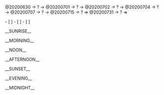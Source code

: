 <link rel="stylesheet"  type="text/css" href="s-activity.css"/>
<p class=todo>@20200630 → ? → @20200701 → ? → @20200702 → ? → @20200704 → ? → @20200707 → ? → @20200715 → ? ⇒ @20200731 → ? ⇒ </p>
- [ ]    
- [ ]    
- [ ]    

<p class=tb>__SUNRISE__</p>
<p class=tb>__MORNING__</p>
<p class=tb>__NOON__</p>
<p class=tb>__AFTERNOON__</p>
<p class=tb>__SUNSET__</p>
<p class=tb>__EVENING__</p>
<p class=tb>__MIDNIGHT__</p>
